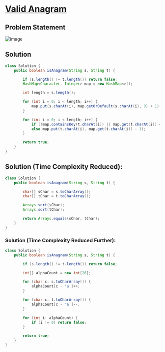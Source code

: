 # [Valid Anagram](https://leetcode.com/problems/valid-anagram/description/?envType=study-plan-v2&envId=top-interview-150)
## Problem Statement
![image](https://github.com/SiddhantKumarMaurya/LeetCode_Questions/assets/107787014/06654816-825f-4fb7-8fe0-70d5ef4cc736)
## Solution
```java
class Solution {
    public boolean isAnagram(String s, String t) {

        if (s.length() != t.length()) return false;
        HashMap<Character, Integer> map = new HashMap<>();

        int length = s.length();

        for (int i = 0; i < length; i++) {
            map.put(s.charAt(i), map.getOrDefault(s.charAt(i), 0) + 1);
        }

        for (int i = 0; i < length; i++) {
            if (!map.containsKey(t.charAt(i)) || map.get(t.charAt(i)) == 0) return false;
            else map.put(t.charAt(i), map.get(t.charAt(i)) - 1);
        }

        return true;
    }
}
```

## Solution (Time Complexity Reduced):
```java
class Solution {
    public boolean isAnagram(String s, String t) {

        char[] sChar = s.toCharArray();
        char[] tChar = t.toCharArray();

        Arrays.sort(sChar);
        Arrays.sort(tChar);

        return Arrays.equals(sChar, tChar);
    }
}
```

### Solution (Time Complexity Reduced Further):
```java
class Solution {
    public boolean isAnagram(String s, String t) {

        if (s.length() != t.length()) return false;

        int[] alphaCount = new int[26];

        for (char c: s.toCharArray()) {
            alphaCount[c - 'a']++;
        }

        for (char c: t.toCharArray()) {
            alphaCount[c - 'a']--;
        }

        for (int i: alphaCount) {
            if (i != 0) return false;
        }

        return true;
    }
}
```
